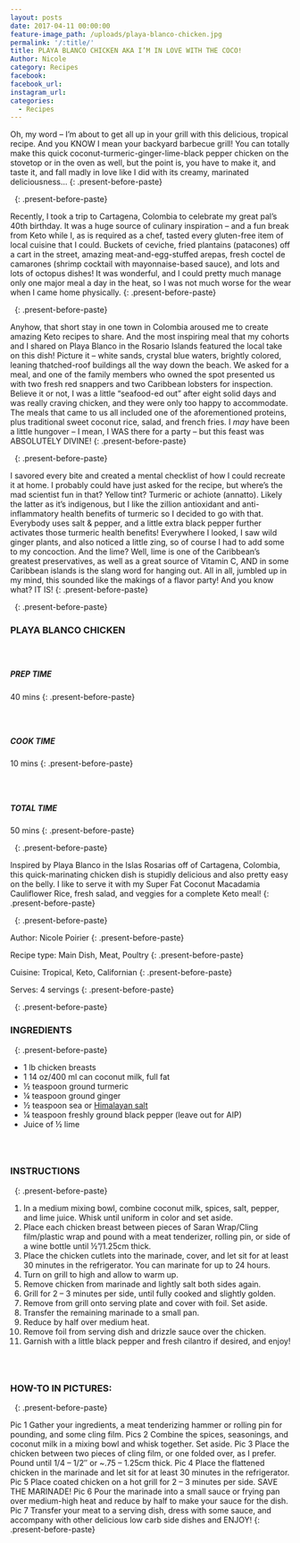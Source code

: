 ```yaml
---
layout: posts
date: 2017-04-11 00:00:00
feature-image_path: /uploads/playa-blanco-chicken.jpg
permalink: '/:title/'
title: PLAYA BLANCO CHICKEN AKA I’M IN LOVE WITH THE COCO!
Author: Nicole
category: Recipes
facebook:
facebook_url:
instagram_url:
categories:
  - Recipes
---
```


Oh, my word – I’m about to get all up in your grill with this delicious, tropical recipe. And you KNOW I mean your backyard barbecue grill! You can totally make this quick coconut-turmeric-ginger-lime-black pepper chicken on the stovetop or in the oven as well, but the point is, you have to make it, and taste it, and fall madly in love like I did with its creamy, marinated deliciousness…
{: .present-before-paste}

&nbsp;
{: .present-before-paste}

Recently, I took a trip to Cartagena, Colombia to celebrate my great pal’s 40th birthday. It was a huge source of culinary inspiration – and a fun break from Keto while I, as is required as a chef, tasted every gluten-free item of local cuisine that I could. Buckets of ceviche, fried plantains (patacones) off a cart in the street, amazing meat-and-egg-stuffed arepas, fresh coctel de camarones (shrimp cocktail with mayonnaise-based sauce), and lots and lots of octopus dishes! It was wonderful, and I could pretty much manage only one major meal a day in the heat, so I was not much worse for the wear when I came home physically.
{: .present-before-paste}

&nbsp;
{: .present-before-paste}

Anyhow, that short stay in one town in Colombia aroused me to create amazing Keto recipes to share. And the most inspiring meal that my cohorts and I shared on Playa Blanco in the Rosario Islands featured the local take on this dish! Picture it – white sands, crystal blue waters, brightly colored, leaning thatched-roof buildings all the way down the beach. We asked for a meal, and one of the family members who owned the spot presented us with two fresh red snappers and two Caribbean lobsters for inspection. Believe it or not, I was a little “seafood-ed out” after eight solid days and was really craving chicken, and they were only too happy to accommodate. The meals that came to us all included one of the aforementioned proteins, plus traditional sweet coconut rice, salad, and french fries. I *may* have been a little hungover – I mean, I WAS there for a party – but this feast was ABSOLUTELY DIVINE!
{: .present-before-paste}

&nbsp;
{: .present-before-paste}

I savored every bite and created a mental checklist of how I could recreate it at home. I probably could have just asked for the recipe, but where’s the mad scientist fun in that? Yellow tint? Turmeric or achiote (annatto). Likely the latter as it’s indigenous, but I like the zillion antioxidant and anti-inflammatory health benefits of turmeric so I decided to go with that. Everybody uses salt & pepper, and a little extra black pepper further activates those turmeric health benefits! Everywhere I looked, I saw wild ginger plants, and also noticed a little zing, so of course I had to add some to my concoction. And the lime? Well, lime is one of the Caribbean’s greatest preservatives, as well as a great source of Vitamin C, AND in some Caribbean islands is the slang word for hanging out. All in all, jumbled up in my mind, this sounded like the makings of a flavor party! And you know what? IT IS!
{: .present-before-paste}

&nbsp;
{: .present-before-paste}

### PLAYA BLANCO CHICKEN

##### &nbsp;

##### PREP TIME

40 mins
{: .present-before-paste}

### &nbsp;

##### COOK TIME

10 mins
{: .present-before-paste}

### &nbsp;

##### TOTAL TIME

50 mins
{: .present-before-paste}

&nbsp;
{: .present-before-paste}

Inspired by Playa Blanco in the Islas Rosarias off of Cartagena, Colombia, this quick-marinating chicken dish is stupidly delicious and also pretty easy on the belly. I like to serve it with my Super Fat Coconut Macadamia Cauliflower Rice, fresh salad, and veggies for a complete Keto meal!
{: .present-before-paste}

&nbsp;
{: .present-before-paste}

Author: Nicole Poirier
{: .present-before-paste}

Recipe type: Main Dish, Meat, Poultry
{: .present-before-paste}

Cuisine: Tropical, Keto, Californian
{: .present-before-paste}

Serves: 4 servings
{: .present-before-paste}

&nbsp;
{: .present-before-paste}

### INGREDIENTS

&nbsp;
{: .present-before-paste}

* 1 lb chicken breasts
* 1 14 oz/400 ml can coconut milk, full fat
* ½ teaspoon ground turmeric
* ¼ teaspoon ground ginger
* ½ teaspoon sea or [Himalayan salt](https://www.amazon.com/gp/product/B071GRSDBN/ref=as_li_tl?ie=UTF8&amp;camp=1789&amp;creative=9325&amp;creativeASIN=B071GRSDBN&amp;linkCode=as2&amp;tag=bychefnicole-20&amp;linkId=48783f13169edebb55af7e9cd021a10e)
* ¼ teaspoon freshly ground black pepper (leave out for AIP)
* Juice of ½ lime

### &nbsp;

### INSTRUCTIONS

&nbsp;
{: .present-before-paste}

1. In a medium mixing bowl, combine coconut milk, spices, salt, pepper, and lime juice. Whisk until uniform in color and set aside.
2. Place each chicken breast between pieces of Saran Wrap/Cling film/plastic wrap and pound with a meat tenderizer, rolling pin, or side of a wine bottle until ½”/1.25cm thick.
3. Place the chicken cutlets into the marinade, cover, and let sit for at least 30 minutes in the refrigerator. You can marinate for up to 24 hours.
4. Turn on grill to high and allow to warm up.
5. Remove chicken from marinade and lightly salt both sides again.
6. Grill for 2 – 3 minutes per side, until fully cooked and slightly golden.
7. Remove from grill onto serving plate and cover with foil. Set aside.
8. Transfer the remaining marinade to a small pan.
9. Reduce by half over medium heat.
10. Remove foil from serving dish and drizzle sauce over the chicken.
11. Garnish with a little black pepper and fresh cilantro if desired, and enjoy!

### &nbsp;

### HOW-TO IN PICTURES:

&nbsp;
{: .present-before-paste}

Pic 1 Gather your ingredients, a meat tenderizing hammer or rolling pin for pounding, and some cling film. Pics 2 Combine the spices, seasonings, and coconut milk in a mixing bowl and whisk together. Set aside. Pic 3 Place the chicken between two pieces of cling film, or one folded over, as I prefer. Pound until 1/4 – 1/2″ or ~.75 – 1.25cm thick. Pic 4 Place the flattened chicken in the marinade and let sit for at least 30 minutes in the refrigerator. Pic 5 Place coated chicken on a hot grill for 2 – 3 minutes per side. SAVE THE MARINADE! Pic 6 Pour the marinade into a small sauce or frying pan over medium-high heat and reduce by half to make your sauce for the dish. Pic 7 Transfer your meat to a serving dish, dress with some sauce, and accompany with other delicious low carb side dishes and ENJOY!
{: .present-before-paste}
